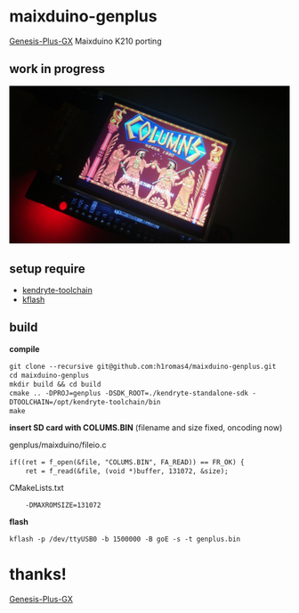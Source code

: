 # maixduino-genplus

[Genesis-Plus-GX](https://github.com/ekeeke/Genesis-Plus-GX) Maixduino K210 porting

## work in progress

![image](https://raw.githubusercontent.com/h1romas4/maixduino-genplus/master/assets/progress_02.jpg)

## setup require

* [kendryte-toolchain](https://github.com/kendryte/kendryte-gnu-toolchain/releases)
* [kflash](https://github.com/kendryte/kflash.py)

## build

**compile**

```
git clone --recursive git@github.com:h1romas4/maixduino-genplus.git
cd maixduino-genplus
mkdir build && cd build
cmake .. -DPROJ=genplus -DSDK_ROOT=./kendryte-standalone-sdk -DTOOLCHAIN=/opt/kendryte-toolchain/bin
make
```

**insert SD card with COLUMS.BIN** (filename and size fixed, oncoding now)

genplus/maixduino/fileio.c
```
if((ret = f_open(&file, "COLUMS.BIN", FA_READ)) == FR_OK) {
    ret = f_read(&file, (void *)buffer, 131072, &size);
```

CMakeLists.txt
```
    -DMAXROMSIZE=131072
```

**flash**

```
kflash -p /dev/ttyUSB0 -b 1500000 -B goE -s -t genplus.bin
```

# thanks!

[Genesis-Plus-GX](https://github.com/ekeeke/Genesis-Plus-GX)
